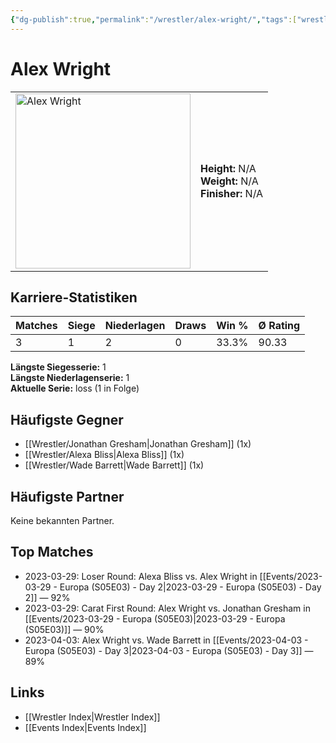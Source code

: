 ```yaml
---
{"dg-publish":true,"permalink":"/wrestler/alex-wright/","tags":["wrestler"],"noteIcon":"","created":"2025-08-11T09:33:17.505+02:00"}
---
```



# Alex Wright

<table>
<tr>
<td><img src="Alex Wright.png" width="280" alt="Alex Wright"></td>
<td>
<b>Height:</b> N/A<br>
<b>Weight:</b> N/A<br>
<b>Finisher:</b> N/A<br>
</td>
</tr>
</table>

## Karriere-Statistiken

| Matches | Siege | Niederlagen | Draws | Win % | Ø Rating |
|---------|-------|-------------|-------|-------|-----------|
| 3 | 1 | 2 | 0 | 33.3% | 90.33 |

**Längste Siegesserie:** 1<br>**Längste Niederlagenserie:** 1<br>**Aktuelle Serie:** loss (1 in Folge)


## Häufigste Gegner
- [[Wrestler/Jonathan Gresham\|Jonathan Gresham]] (1x)
- [[Wrestler/Alexa Bliss\|Alexa Bliss]] (1x)
- [[Wrestler/Wade Barrett\|Wade Barrett]] (1x)

## Häufigste Partner
Keine bekannten Partner.

## Top Matches
- 2023-03-29: Loser Round: Alexa Bliss vs. Alex Wright in [[Events/2023-03-29 - Europa (S05E03) - Day 2\|2023-03-29 - Europa (S05E03) - Day 2]] — 92%
- 2023-03-29: Carat First Round: Alex Wright vs. Jonathan Gresham in [[Events/2023-03-29 - Europa (S05E03)\|2023-03-29 - Europa (S05E03)]] — 90%
- 2023-04-03: Alex Wright vs. Wade Barrett in [[Events/2023-04-03 - Europa (S05E03) - Day 3\|2023-04-03 - Europa (S05E03) - Day 3]] — 89%

## Links
- [[Wrestler Index\|Wrestler Index]]
- [[Events Index\|Events Index]]
